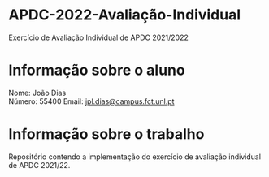 # APDC-2022-Avaliação-Individual
Exercício de Avaliação Individual de APDC 2021/2022

# Informação sobre o aluno  
Nome: João Dias    
Número: 55400 
Email: jpl.dias@campus.fct.unl.pt

# Informação sobre o trabalho  
Repositório contendo a implementação do exercício de avaliação individual de APDC 2021/22.  

